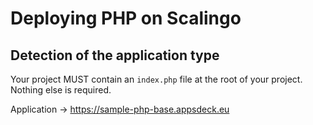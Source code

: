 # Deploying PHP on Scalingo

## Detection of the application type

Your project MUST contain an `index.php` file at the root of your
project. Nothing else is required.

Application → https://sample-php-base.appsdeck.eu
